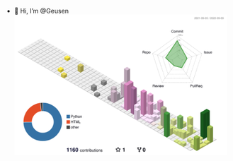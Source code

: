 - 👋 Hi, I’m @Geusen
![](./profile-3d-contrib/profile-season-animate.svg)

<!---
Geusen/Geusen is a ✨ special ✨ repository because its `README.md` (this file) appears on your GitHub profile.
You can click the Preview link to take a look at your changes.
--->
